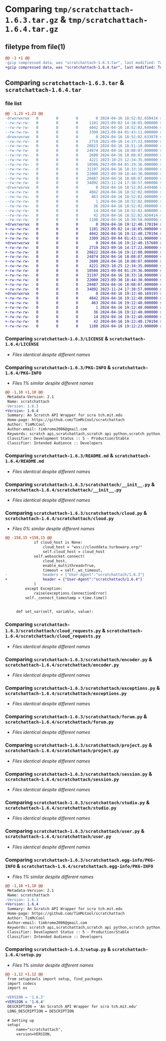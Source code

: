 # Comparing `tmp/scratchattach-1.6.3.tar.gz` & `tmp/scratchattach-1.6.4.tar.gz`

## filetype from file(1)

```diff
@@ -1 +1 @@
-gzip compressed data, was "scratchattach-1.6.3.tar", last modified: Tue Apr 16 18:52:02 2024, max compression
+gzip compressed data, was "scratchattach-1.6.4.tar", last modified: Tue Apr 16 19:12:40 2024, max compression
```

## Comparing `scratchattach-1.6.3.tar` & `scratchattach-1.6.4.tar`

### file list

```diff
@@ -1,23 +1,23 @@
-drwxrwxrwx   0        0        0        0 2024-04-16 18:52:02.650414 scratchattach-1.6.3/
--rw-rw-rw-   0        0        0     1101 2023-09-02 14:18:05.000000 scratchattach-1.6.3/LICENSE
--rw-rw-rw-   0        0        0     4042 2024-04-16 18:52:02.649406 scratchattach-1.6.3/PKG-INFO
--rw-rw-rw-   0        0        0     3309 2023-09-04 01:43:11.000000 scratchattach-1.6.3/README.md
-drwxrwxrwx   0        0        0        0 2024-04-16 18:52:02.633878 scratchattach-1.6.3/scratchattach/
--rw-rw-rw-   0        0        0     2719 2023-09-16 14:17:22.000000 scratchattach-1.6.3/scratchattach/__init__.py
--rw-rw-rw-   0        0        0    20823 2024-04-16 18:51:10.000000 scratchattach-1.6.3/scratchattach/cloud.py
--rw-rw-rw-   0        0        0    24874 2024-04-16 18:08:07.000000 scratchattach-1.6.3/scratchattach/cloud_requests.py
--rw-rw-rw-   0        0        0     2600 2024-04-16 18:08:07.000000 scratchattach-1.6.3/scratchattach/encoder.py
--rw-rw-rw-   0        0        0     4221 2023-10-25 12:34:35.000000 scratchattach-1.6.3/scratchattach/exceptions.py
--rw-rw-rw-   0        0        0    10508 2023-09-04 01:29:36.000000 scratchattach-1.6.3/scratchattach/forum.py
--rw-rw-rw-   0        0        0    31197 2024-04-16 18:33:18.000000 scratchattach-1.6.3/scratchattach/project.py
--rw-rw-rw-   0        0        0    22000 2023-09-30 18:44:30.000000 scratchattach-1.6.3/scratchattach/session.py
--rw-rw-rw-   0        0        0    20487 2024-04-16 18:08:07.000000 scratchattach-1.6.3/scratchattach/studio.py
--rw-rw-rw-   0        0        0    34892 2023-11-24 17:38:57.000000 scratchattach-1.6.3/scratchattach/user.py
-drwxrwxrwx   0        0        0        0 2024-04-16 18:52:02.649406 scratchattach-1.6.3/scratchattach.egg-info/
--rw-rw-rw-   0        0        0     4042 2024-04-16 18:52:02.000000 scratchattach-1.6.3/scratchattach.egg-info/PKG-INFO
--rw-rw-rw-   0        0        0      463 2024-04-16 18:52:02.000000 scratchattach-1.6.3/scratchattach.egg-info/SOURCES.txt
--rw-rw-rw-   0        0        0        1 2024-04-16 18:52:02.000000 scratchattach-1.6.3/scratchattach.egg-info/dependency_links.txt
--rw-rw-rw-   0        0        0       36 2024-04-16 18:52:02.000000 scratchattach-1.6.3/scratchattach.egg-info/requires.txt
--rw-rw-rw-   0        0        0       14 2024-04-16 18:52:02.000000 scratchattach-1.6.3/scratchattach.egg-info/top_level.txt
--rw-rw-rw-   0        0        0       42 2024-04-16 18:52:02.650414 scratchattach-1.6.3/setup.cfg
--rw-rw-rw-   0        0        0     1108 2024-04-16 18:50:58.000000 scratchattach-1.6.3/setup.py
+drwxrwxrwx   0        0        0        0 2024-04-16 19:12:40.170194 scratchattach-1.6.4/
+-rw-rw-rw-   0        0        0     1101 2023-09-02 14:18:05.000000 scratchattach-1.6.4/LICENSE
+-rw-rw-rw-   0        0        0     4042 2024-04-16 19:12:40.170194 scratchattach-1.6.4/PKG-INFO
+-rw-rw-rw-   0        0        0     3309 2023-09-04 01:43:11.000000 scratchattach-1.6.4/README.md
+drwxrwxrwx   0        0        0        0 2024-04-16 19:12:40.157689 scratchattach-1.6.4/scratchattach/
+-rw-rw-rw-   0        0        0     2719 2023-09-16 14:17:22.000000 scratchattach-1.6.4/scratchattach/__init__.py
+-rw-rw-rw-   0        0        0    20822 2024-04-16 19:12:00.000000 scratchattach-1.6.4/scratchattach/cloud.py
+-rw-rw-rw-   0        0        0    24874 2024-04-16 18:08:07.000000 scratchattach-1.6.4/scratchattach/cloud_requests.py
+-rw-rw-rw-   0        0        0     2600 2024-04-16 18:08:07.000000 scratchattach-1.6.4/scratchattach/encoder.py
+-rw-rw-rw-   0        0        0     4221 2023-10-25 12:34:35.000000 scratchattach-1.6.4/scratchattach/exceptions.py
+-rw-rw-rw-   0        0        0    10508 2023-09-04 01:29:36.000000 scratchattach-1.6.4/scratchattach/forum.py
+-rw-rw-rw-   0        0        0    31197 2024-04-16 18:33:18.000000 scratchattach-1.6.4/scratchattach/project.py
+-rw-rw-rw-   0        0        0    22000 2023-09-30 18:44:30.000000 scratchattach-1.6.4/scratchattach/session.py
+-rw-rw-rw-   0        0        0    20487 2024-04-16 18:08:07.000000 scratchattach-1.6.4/scratchattach/studio.py
+-rw-rw-rw-   0        0        0    34892 2023-11-24 17:38:57.000000 scratchattach-1.6.4/scratchattach/user.py
+drwxrwxrwx   0        0        0        0 2024-04-16 19:12:40.169193 scratchattach-1.6.4/scratchattach.egg-info/
+-rw-rw-rw-   0        0        0     4042 2024-04-16 19:12:40.000000 scratchattach-1.6.4/scratchattach.egg-info/PKG-INFO
+-rw-rw-rw-   0        0        0      463 2024-04-16 19:12:40.000000 scratchattach-1.6.4/scratchattach.egg-info/SOURCES.txt
+-rw-rw-rw-   0        0        0        1 2024-04-16 19:12:40.000000 scratchattach-1.6.4/scratchattach.egg-info/dependency_links.txt
+-rw-rw-rw-   0        0        0       36 2024-04-16 19:12:40.000000 scratchattach-1.6.4/scratchattach.egg-info/requires.txt
+-rw-rw-rw-   0        0        0       14 2024-04-16 19:12:40.000000 scratchattach-1.6.4/scratchattach.egg-info/top_level.txt
+-rw-rw-rw-   0        0        0       42 2024-04-16 19:12:40.170194 scratchattach-1.6.4/setup.cfg
+-rw-rw-rw-   0        0        0     1108 2024-04-16 19:12:23.000000 scratchattach-1.6.4/setup.py
```

### Comparing `scratchattach-1.6.3/LICENSE` & `scratchattach-1.6.4/LICENSE`

 * *Files identical despite different names*

### Comparing `scratchattach-1.6.3/PKG-INFO` & `scratchattach-1.6.4/PKG-INFO`

 * *Files 1% similar despite different names*

```diff
@@ -1,10 +1,10 @@
 Metadata-Version: 2.1
 Name: scratchattach
-Version: 1.6.3
+Version: 1.6.4
 Summary: An Scratch API Wrapper for scra tch.mit.edu
 Home-page: https://github.com/TimMcCool/scratchattach
 Author: TimMcCool
 Author-email: timkrome2006@gmail.com
 Keywords: scratch api,scratchattach,scratch api python,scratch python,scratch for python,scratch,scratch cloud,scratch cloud variables,scratch bot
 Classifier: Development Status :: 5 - Production/Stable
 Classifier: Intended Audience :: Developers
```

### Comparing `scratchattach-1.6.3/README.md` & `scratchattach-1.6.4/README.md`

 * *Files identical despite different names*

### Comparing `scratchattach-1.6.3/scratchattach/__init__.py` & `scratchattach-1.6.4/scratchattach/__init__.py`

 * *Files identical despite different names*

### Comparing `scratchattach-1.6.3/scratchattach/cloud.py` & `scratchattach-1.6.4/scratchattach/cloud.py`

 * *Files 0% similar despite different names*

```diff
@@ -158,15 +158,15 @@
             if cloud_host is None:
                 cloud_host = "wss://clouddata.turbowarp.org/"
                 self.cloud_host = cloud_host
             self.websocket.connect(
                 cloud_host,
                 enable_multithread=True,
                 timeout = self._ws_timeout,
-                headers = {"User-Agent":"scratchattach/1.6.3"}
+                header = {"User-Agent":"scratchattach/1.6.4"}
             )
         except Exception:
             raise(exceptions.ConnectionError)
         self._connect_timestamp = time.time()
 
 
     def set_var(self, variable, value):
```

### Comparing `scratchattach-1.6.3/scratchattach/cloud_requests.py` & `scratchattach-1.6.4/scratchattach/cloud_requests.py`

 * *Files identical despite different names*

### Comparing `scratchattach-1.6.3/scratchattach/encoder.py` & `scratchattach-1.6.4/scratchattach/encoder.py`

 * *Files identical despite different names*

### Comparing `scratchattach-1.6.3/scratchattach/exceptions.py` & `scratchattach-1.6.4/scratchattach/exceptions.py`

 * *Files identical despite different names*

### Comparing `scratchattach-1.6.3/scratchattach/forum.py` & `scratchattach-1.6.4/scratchattach/forum.py`

 * *Files identical despite different names*

### Comparing `scratchattach-1.6.3/scratchattach/project.py` & `scratchattach-1.6.4/scratchattach/project.py`

 * *Files identical despite different names*

### Comparing `scratchattach-1.6.3/scratchattach/session.py` & `scratchattach-1.6.4/scratchattach/session.py`

 * *Files identical despite different names*

### Comparing `scratchattach-1.6.3/scratchattach/studio.py` & `scratchattach-1.6.4/scratchattach/studio.py`

 * *Files identical despite different names*

### Comparing `scratchattach-1.6.3/scratchattach/user.py` & `scratchattach-1.6.4/scratchattach/user.py`

 * *Files identical despite different names*

### Comparing `scratchattach-1.6.3/scratchattach.egg-info/PKG-INFO` & `scratchattach-1.6.4/scratchattach.egg-info/PKG-INFO`

 * *Files 1% similar despite different names*

```diff
@@ -1,10 +1,10 @@
 Metadata-Version: 2.1
 Name: scratchattach
-Version: 1.6.3
+Version: 1.6.4
 Summary: An Scratch API Wrapper for scra tch.mit.edu
 Home-page: https://github.com/TimMcCool/scratchattach
 Author: TimMcCool
 Author-email: timkrome2006@gmail.com
 Keywords: scratch api,scratchattach,scratch api python,scratch python,scratch for python,scratch,scratch cloud,scratch cloud variables,scratch bot
 Classifier: Development Status :: 5 - Production/Stable
 Classifier: Intended Audience :: Developers
```

### Comparing `scratchattach-1.6.3/setup.py` & `scratchattach-1.6.4/setup.py`

 * *Files 1% similar despite different names*

```diff
@@ -1,12 +1,12 @@
 from setuptools import setup, find_packages
 import codecs
 import os
 
-VERSION = '1.6.3'
+VERSION = '1.6.4'
 DESCRIPTION = 'An Scratch API Wrapper for scra tch.mit.edu'
 LONG_DESCRIPTION = DESCRIPTION
 
 # Setting up
 setup(
     name="scratchattach",
     version=VERSION,
```

